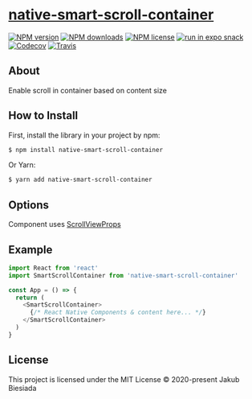 # [native-smart-scroll-container](https://github.com/native-ly/native-smart-scroll-container)

[![NPM version](https://img.shields.io/npm/v/native-smart-scroll-container?style=flat-square)](https://www.npmjs.com/package/native-smart-scroll-container)
[![NPM downloads](https://img.shields.io/npm/dm/native-smart-scroll-container?style=flat-square)](https://www.npmjs.com/package/native-smart-scroll-container)
[![NPM license](https://img.shields.io/npm/l/native-smart-scroll-container?style=flat-square)](https://www.npmjs.com/package/native-smart-scroll-container)
[![run in expo snack](https://img.shields.io/badge/Run%20in%20Snack-4630EB?style=flat-square&logo=EXPO&labelColor=FFF&logoColor=000)](https://snack.expo.io/@jbiesiada/native-smart-scroll-container)
[![Codecov](https://img.shields.io/codecov/c/github/native-ly/native-smart-scroll-container?style=flat-square)](https://codecov.io/gh/native-ly/native-smart-scroll-container)
[![Travis](https://img.shields.io/travis/com/native-ly/native-smart-scroll-container/main?style=flat-square)](https://travis-ci.com/native-ly/native-smart-scroll-container)

## About

Enable scroll in container based on content size

## How to Install

First, install the library in your project by npm:

```sh
$ npm install native-smart-scroll-container
```

Or Yarn:

```sh
$ yarn add native-smart-scroll-container
```

## Options

Component uses [ScrollViewProps](https://reactnative.dev/docs/scrollview)

## Example

```js
import React from 'react'
import SmartScrollContainer from 'native-smart-scroll-container'

const App = () => {
  return (
    <SmartScrollContainer>
      {/* React Native Components & content here... */}
    </SmartScrollContainer>
  )
}
```

## License

This project is licensed under the MIT License © 2020-present Jakub Biesiada
